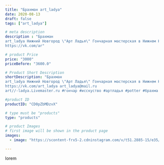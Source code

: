 ```yaml
---
title: "Брахман art_ladya"
date: 2020-08-13
draft: false
tags: ["art_ladya"]

# meta description
description : "Брахман
art_ladya Нижний Новгород \"Арт Ладья\" Гончарная мастерская в Нижнем Новгороде. Изготовление керамики и мастер//-классы по обучению. 
https://vk.com/ar"

# product Price
price: "3000"
priceBefore: "3600.0"

# Product Short Description
shortDescription: "Брахман
art_ladya Нижний Новгород \"Арт Ладья\" Гончарная мастерская в Нижнем Новгороде. Изготовление керамики и мастер//-классы по обучению. 
https://vk.com/art_ladya art_ladya@mail.ru 
art//-ladya.Livemaster.ru #гончар #исскуство #артладья #potter #брахма #керамикаручнаяработа #гончарнаямастерская #керамиканазаказ #handmade #ezoterica #керамика #гончарнаяпосуда #эксклюзивнаякерамика #dishes #decor #ceramicar #nntoday #claygoods #брахман #earthenware #ceramic #design #artladya #мастеркласс #нижнийновгород #ceramicart #мудрец #гончарныйкруг #clay #авторскаякерамика"

#product ID
productID: "CD0pZbMDzvX"

# type must be "products"
type: "products"

# product Images
# first image will be shown in the product page
images:
  - image: "https://scontent-frx5-2.cdninstagram.com/v/t51.2885-15/e35/117392662_319739429220213_4292657794960609939_n.jpg?se=8&_nc_ht=scontent-frx5-2.cdninstagram.com&_nc_cat=109&_nc_ohc=g1sl_vwq2_sAX_R4IDp&edm=APU89FABAAAA&ccb=7-4&oh=794f2eff151c775e20c9cb75eec069bf&oe=612BE59A&_nc_sid=86f79a&ig_cache_key=MjM3NDcwNDk3MDYxODMyMTg3OQ%3D%3D.2-ccb7-4"

---
```

lorem
